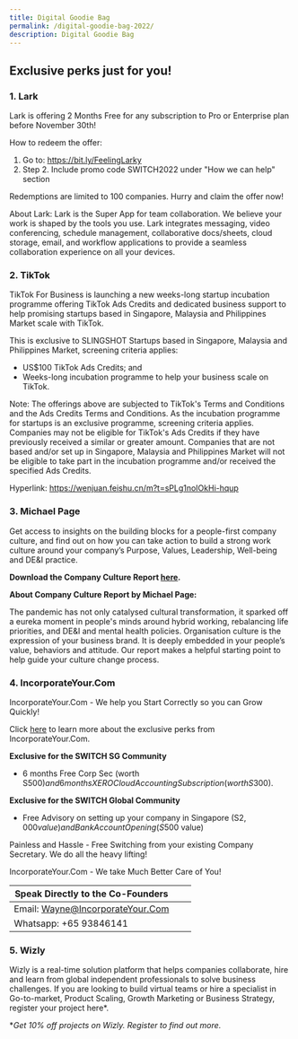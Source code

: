 ```yaml
---
title: Digital Goodie Bag
permalink: /digital-goodie-bag-2022/
description: Digital Goodie Bag
---
```

## **Exclusive perks just for you!**

### **1. Lark**
Lark is offering 2 Months Free for any subscription to Pro or Enterprise plan before November 30th! 

How to redeem the offer: 

1. Go to: https://bit.ly/FeelingLarky 
1. Step 2.	Include promo code SWITCH2022 under "How we can help" section 

Redemptions are limited to 100 companies. Hurry and claim the offer now! 

About Lark: 
Lark is the Super App for team collaboration. We believe your work is shaped by the tools you use. Lark integrates messaging, video conferencing, schedule management, collaborative docs/sheets, cloud storage, email, and workflow applications to provide a seamless collaboration experience on all your devices. 

### **2. TikTok**
TikTok For Business is launching a new weeks-long startup incubation programme offering TikTok Ads Credits and dedicated business support to help promising startups based in Singapore, Malaysia and Philippines Market scale with TikTok. 

This is exclusive to SLINGSHOT Startups based in Singapore, Malaysia and Philippines Market, screening criteria applies:
- US$100 TikTok Ads Credits; and
- Weeks-long incubation programme to help your business scale on TikTok. 

Note: The offerings above are subjected to TikTok's Terms and Conditions and the Ads Credits Terms and Conditions. As the incubation programme for startups is an exclusive programme, screening criteria applies. Companies may not be eligible for TikTok's Ads Credits if they have previously received a similar or greater amount. Companies that are not based and/or set up in Singapore, Malaysia and Philippines Market will not be eligible to take part in the incubation programme and/or received the specified Ads Credits.

Hyperlink: https://wenjuan.feishu.cn/m?t=sPLg1noIOkHi-hqup

### **3. Michael Page**
Get access to insights on the building blocks for a people-first company culture, and find out on how you can take action to build a strong work culture around your company’s Purpose, Values, Leadership, Well-being and DE&I practice.

**Download the Company Culture Report [here](https://www.michaelpage.com.sg/talent-trends/company-culture?utm_source=linkedin&utm_medium=consac&utm_campaign=companycultureli&_sm_au_=iVVNq24s3TR3R16q60JNvKttts4TC).** 

**About Company Culture Report by Michael Page:**

The pandemic has not only catalysed cultural transformation, it sparked off a eureka moment in people's minds around hybrid working, rebalancing life priorities, and DE&I and mental health policies. Organisation culture is the expression of your business brand. It is deeply embedded in your people’s value, behaviors and attitude. Our report makes a helpful starting point to help guide your culture change process. 

### **4. IncorporateYour.Com**
IncorporateYour.Com - We help you Start Correctly so you can Grow Quickly!   

Click [here](https://incorporateyour.com/switch2022/) to learn more about the exclusive perks from IncorporateYour.Com.

**Exclusive for the SWITCH SG Community**
* 6 months Free Corp Sec (worth S$500) and 6 months XERO Cloud Accounting Subscription (worth S$300).   

**Exclusive for the SWITCH Global Community** 
* Free Advisory on setting up your company in Singapore (S$2,000 value) and Bank Account Opening (S$500 value)   

Painless and Hassle - Free Switching from your existing Company Secretary. We do all the heavy lifting!   

IncorporateYour.Com - We take Much Better Care of You!   

| Speak Directly to the Co-Founders |||
| -------- | -------- | -------- |
| Email: Wayne@IncorporateYour.Com | 
| Whatsapp: +65 93846141 ||

### **5. Wizly**

Wizly is a real-time solution platform that helps companies collaborate, hire and learn from global independent professionals to solve business challenges. If you are looking to build virtual teams or hire a specialist in Go-to-market, Product Scaling, Growth Marketing or Business Strategy, register your project here*.  

**Get 10% off projects on Wizly. Register to find out more.* 





